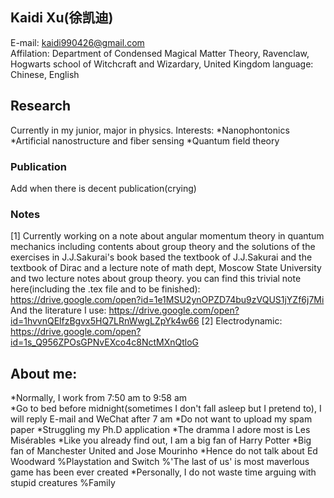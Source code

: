 ## Kaidi Xu(徐凯迪)
E-mail: kaidi990426@gmail.com  
Affilation: Department of Condensed Magical Matter Theory, Ravenclaw, Hogwarts school of Witchcraft and Wizardary, United Kingdom
language: Chinese, English
## Research
Currently in my junior, major in physics.
Interests: 
*Nanophontonics
*Artificial nanostructure and fiber sensing
*Quantum field theory
### Publication

Add when there is decent publication(crying)

### Notes
[1] Currently working on a note about angular momentum theory in quantum mechanics including contents about group theory and the solutions of the exercises in J.J.Sakurai's book based the textbook of J.J.Sakurai and the textbook of Dirac and a lecture note of math dept, Moscow State University and two lecture notes about group theory.
you can find this trivial note here(including the .tex file and to be finished):  https://drive.google.com/open?id=1e1MSU2ynOPZD74bu9zVQUS1jYZf6j7Mi  
And the literature I use:  https://drive.google.com/open?id=1hvvnQElfzBgvx5HQ7LRnWwgLZpYk4w66
[2] Electrodynamic:  https://drive.google.com/open?id=1s_Q956ZPOsGPNvEXco4c8NctMXnQtloG

## About me: 
*Normally, I work from 7:50 am to 9:58 am  
*Go to bed before midnight(sometimes I don't fall asleep but I pretend to), I will reply E-mail and WeChat after 7 am
*Do not want to upload my spam paper
*Struggling my Ph.D application
*The dramma I adore most is Les Misérables
*Like you already find out, I am a big fan of Harry Potter
*Big fan of Manchester United and Jose Mourinho
*Hence do not talk about Ed Woodward
%Playstation and Switch
%'The last of us' is most maverlous game has been ever created 
*Personally, I do not waste time arguing with stupid creatures
%Family
